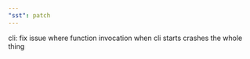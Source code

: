```yaml
---
"sst": patch
---
```


cli: fix issue where function invocation when cli starts crashes the whole thing
